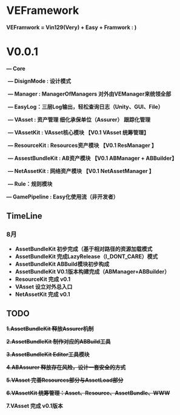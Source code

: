 # VEFramework
**VEFramwork = Vin129(Very) + Easy + Framwork  : )**



# V0.0.1

**— Core**

​	**— DisignMode  : 设计模式**

​	**— Manager : ManagerOfManagers   对外由VEManager来统领全部**

​	**— EasyLog：三层Log输出，轻松查询日志（Unity、GUI、File）**

​	**— VAsset  : 资产管理    细化承保单位（Assurer） 跟踪化管理**

​		**— VAssetKit : VAsset核心模块  【V0.1  VAsset 统筹管理】**

​		**— ResourceKit : Resources资产模块  【V0.1  ResManager 】**

​		**— AssestBundleKit : AB资产模块  【V0.1  ABManager + ABBuilder】**

​		**— NetAssetKit : 网络资产模块  【V0.1  NetAssetManager 】**

​		**— Rule：规则模块**



**— GamePipeline : Easy化使用流（非开发者）**





## TimeLine

### 8月

- **AssetBundleKit 初步完成（基于相对路径的资源加载模式**
- **AssetBundleKit 完成LazyRelease（I_DONT_CARE）模式**
- **AssetBundleKit ABBuild模块初步构成**
- **AssetBundleKit V0.1版本构建完成（ABManager+ABBuilder）**
- **ResourceKit 完成 v0.1**
- **VAsset 设立对外总入口**
- **NetAssetKit 完成 v0.1**

## TODO

**~~1.AssetBundleKit 释放Assurer机制~~**

**~~2.AssetBundleKit 制作对应的ABBuild工具~~**

**~~3.AssetBundleKit Editor工具模块~~**

**~~4.ABAssurer 释放存在风险，设计一套安全的方式~~**

**~~5.VAsset 完善Resources部分与AssetLoad部分~~**

**~~6.VAssetKit 统筹管理：Asset、Resource、AssetBundle、WWW~~**

**7.VAsset 完成 v0.1版本**


